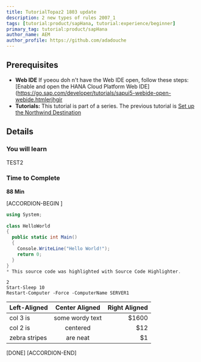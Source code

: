 ```yaml
---
title: TutorialTopaz2 1803 update
description: 2 new types of rules 2007_1
tags: [tutorial:product/sapHana, tutorial:experience/beginner]
primary_tag: tutorial:product/sapHana
author_name: AEM
author_profile: https://github.com/adadouche
---
```



## Prerequisites
 - **Web IDE** If yоеou doh n't have the Web IDE open, follow these steps: [Enable and open the HANA Cloud Platform Web IDE](https://go.sap.com/developer/tutorials/sapui5-webide-open-webide.htmlerjhgir
 - **Tutorials:** This tutorial is part of a series.  The previous tutorial is [Set up the Northwind Destination](https://go.sap.com/developer/tutorials/hcp-create-destination.html)

  
## Details
### You will learn  
TEST2

### Time to Complete
**88 Min**

[ACCORDION-BEGIN [](STEP)]

```c#
using System;
 
class HelloWorld
{
  public static int Main()
  {
    Console.WriteLine("Hello World!");
    return 0;
  }
}
* This source code was highlighted with Source Code Highlighter.
```

```PowerShall
2
Start-Sleep 10
Restart-Computer -Force -ComputerName SERVER1
```

| Left-Aligned  | Center Aligned  | Right Aligned |
| :------------ |:---------------:| -----:|
| col 3 is      | some wordy text | $1600 |
| col 2 is      | centered        |   $12 |
| zebra stripes | are neat        |    $1 |

[DONE]
[ACCORDION-END]
